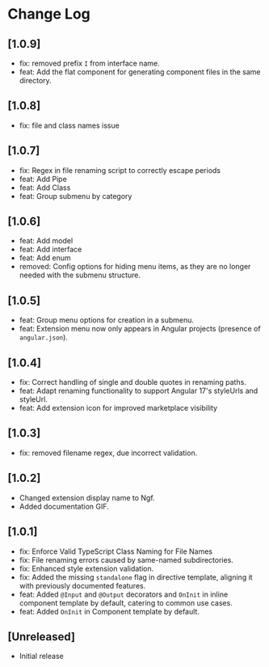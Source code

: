 # Change Log

## [1.0.9]

- fix: removed prefix `I` from interface name.
- feat: Add the flat component for generating component files in the same directory.

## [1.0.8]

- fix: file and class names issue

## [1.0.7]

- fix: Regex in file renaming script to correctly escape periods
- feat: Add Pipe
- feat: Add Class
- feat: Group submenu by category

## [1.0.6]

- feat: Add model
- feat: Add interface
- feat: Add enum
- removed: Config options for hiding menu items, as they are no longer needed with the submenu structure.

## [1.0.5]

- feat: Group menu options for creation in a submenu.
- feat: Extension menu now only appears in Angular projects (presence of `angular.json`).

## [1.0.4]

- fix: Correct handling of single and double quotes in renaming paths.
- feat: Adapt renaming functionality to support Angular 17's styleUrls and styleUrl.
- feat: Add extension icon for improved marketplace visibility

## [1.0.3]

- fix: removed filename regex, due incorrect validation.

## [1.0.2]

- Changed extension display name to Ngf.
- Added documentation GIF.

## [1.0.1]

- fix: Enforce Valid TypeScript Class Naming for File Names
- fix: File renaming errors caused by same-named subdirectories.
- fix: Enhanced style extension validation.
- fix: Added the missing `standalone` flag in directive template, aligning it with previously documented features.
- feat: Added `@Input` and `@Output` decorators and `OnInit` in inline component template by default, catering to common use cases.
- feat: Added `OnInit` in Component template by default.

## [Unreleased]

- Initial release
